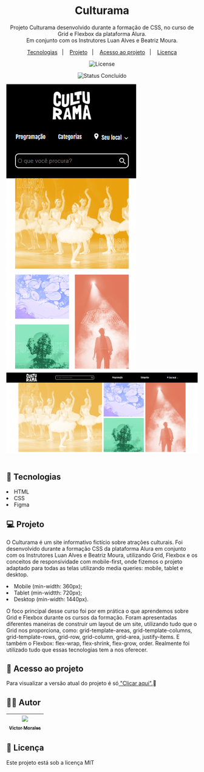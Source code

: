 <h1 align="center">Culturama</h1>

<p align="center">
  Projeto Culturama desenvolvido durante a formação de CSS, no curso de Grid e Flexbox da plataforma Alura. <br> 
  Em conjunto com os Instrutores Luan Alves e Beatriz Moura.
</p>

<p align="center">
  <a href="#-tecnologias">Tecnologias</a>&nbsp;&nbsp;&nbsp;|&nbsp;&nbsp;&nbsp;
  <a href="#-projeto">Projeto</a>&nbsp;&nbsp;&nbsp;|&nbsp;&nbsp;&nbsp;
  <a href="#-acesso-ao-projeto">Acesso ao projeto</a>&nbsp;&nbsp;&nbsp;|&nbsp;&nbsp;&nbsp;
  <a href="#memo-licença">Licença</a>
</p>

<p align="center">
  <img alt="License" src="https://img.shields.io/static/v1?label=license&message=MIT&color=49AA26&labelColor=000000">
</p> 

<p align="center">
  <img alt="Status Concluído" src="http://img.shields.io/static/v1?label=STATUS&message=CONCLUIDO&color=GREEN&style=for-the-badge">
</p>

<img alt="Demonstração da tela mobile do Culturama" src="/assets/img/demo-mobile.png">
<img alt="Demonstração da tela desktop do Culturama" src="/assets/img/demo-desktop.png">

<br>
<br>

## 🚀 Tecnologias

<li>HTML</li>
<li>CSS</li>
<li>Figma</li>

## 💻 Projeto

<p>
  O Culturama é um site informativo fictício sobre atrações culturais. Foi desenvolvido durante a formação CSS da plataforma Alura
  em conjunto com os Instrutores Luan Alves e Beatriz Moura, utilizando Grid, Flexbox e os conceitos de responsividade com mobile-first, onde fizemos o projeto adaptado para todas as telas
  utilizando media queries: mobile, tablet e desktop.
  
  <li>Mobile (min-width: 360px); 
  <li>Tablet (min-widtth: 720px);
  <li>Desktop (min-width: 1440px). <br>

  O foco principal desse curso foi por em prática o que aprendemos sobre Grid e Flexbox durante os cursos da formação. Foram apresentadas diferentes maneiras de construir um layout de um site, utilizando tudo que o 
  Grid nos proporciona, como: grid-template-areas, grid-template-columns, grid-template-rows, grid-row, grid-column, grid-area, justify-items. E também o Flexbox: flex-wrap, flex-shrink, flex-grow, order. Realmente
  foi utilizado tudo que essas tecnologias tem a nos oferecer.
</p>

## 📁 Acesso ao projeto

<p>Para visualizar a versão atual do projeto é só<a href=""> "Clicar aqui".</a>🚀</p>

## 👨‍💻 Autor

| [<img src="https://avatars.githubusercontent.com/victor-tosto" width=115><br><sub>Victor Morales</sub>](https://github.com/victor-tosto) | 
| :---: |

## :memo: Licença

<p>Este projeto está sob a licença MIT</p>
